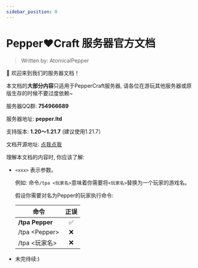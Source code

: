 ```yaml
---
sidebar_position: 0
---
```


# Pepper❤️Craft 服务器官方文档
> Written by: AtomicalPepper

👋 欢迎来到我们的服务器文档！

  本文档的**大部分内容**只适用于PepperCraft服务器, 请各位在游玩其他服务器或原版生存的时候不要过度依赖~

  服务器QQ群: **754966689**

  服务器地址: **pepper.ltd**

  支持版本: **1.20～1.21.7** (建议使用1.21.7）

  文档开源地址: [点我点我](https://github.com/jlxnb/PepperServer-Document/)

理解本文档的内容时, 你应该了解: 
- `<xxx>` 表示参数。
  
  例如: 命令`/tpa <玩家名>`意味着你需要将`<玩家名>`替换为一个玩家的游戏名。
  
  假设你需要对名为Pepper的玩家执行命令:
   
  | 命令          | 正误 |
  |---------------|:----:|
  | **/tpa Pepper**   |   ✅  |
  | /tpa <Pepper\> |   ❌  |
  | /tpa <玩家名\> |   ❌  |
  
- 未完待续:)
